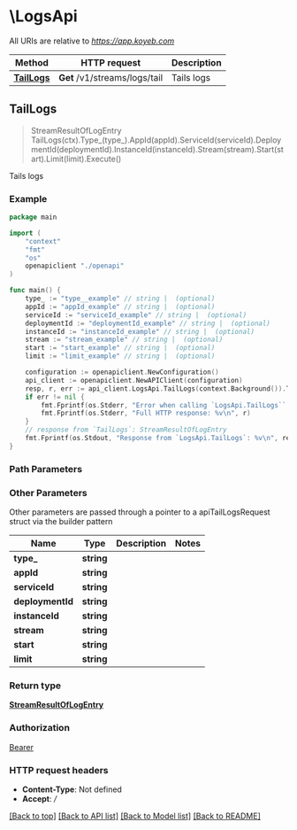 # \LogsApi

All URIs are relative to *https://app.koyeb.com*

Method | HTTP request | Description
------------- | ------------- | -------------
[**TailLogs**](LogsApi.md#TailLogs) | **Get** /v1/streams/logs/tail | Tails logs



## TailLogs

> StreamResultOfLogEntry TailLogs(ctx).Type_(type_).AppId(appId).ServiceId(serviceId).DeploymentId(deploymentId).InstanceId(instanceId).Stream(stream).Start(start).Limit(limit).Execute()

Tails logs

### Example

```go
package main

import (
    "context"
    "fmt"
    "os"
    openapiclient "./openapi"
)

func main() {
    type_ := "type__example" // string |  (optional)
    appId := "appId_example" // string |  (optional)
    serviceId := "serviceId_example" // string |  (optional)
    deploymentId := "deploymentId_example" // string |  (optional)
    instanceId := "instanceId_example" // string |  (optional)
    stream := "stream_example" // string |  (optional)
    start := "start_example" // string |  (optional)
    limit := "limit_example" // string |  (optional)

    configuration := openapiclient.NewConfiguration()
    api_client := openapiclient.NewAPIClient(configuration)
    resp, r, err := api_client.LogsApi.TailLogs(context.Background()).Type_(type_).AppId(appId).ServiceId(serviceId).DeploymentId(deploymentId).InstanceId(instanceId).Stream(stream).Start(start).Limit(limit).Execute()
    if err != nil {
        fmt.Fprintf(os.Stderr, "Error when calling `LogsApi.TailLogs``: %v\n", err)
        fmt.Fprintf(os.Stderr, "Full HTTP response: %v\n", r)
    }
    // response from `TailLogs`: StreamResultOfLogEntry
    fmt.Fprintf(os.Stdout, "Response from `LogsApi.TailLogs`: %v\n", resp)
}
```

### Path Parameters



### Other Parameters

Other parameters are passed through a pointer to a apiTailLogsRequest struct via the builder pattern


Name | Type | Description  | Notes
------------- | ------------- | ------------- | -------------
 **type_** | **string** |  | 
 **appId** | **string** |  | 
 **serviceId** | **string** |  | 
 **deploymentId** | **string** |  | 
 **instanceId** | **string** |  | 
 **stream** | **string** |  | 
 **start** | **string** |  | 
 **limit** | **string** |  | 

### Return type

[**StreamResultOfLogEntry**](StreamResultOfLogEntry.md)

### Authorization

[Bearer](../README.md#Bearer)

### HTTP request headers

- **Content-Type**: Not defined
- **Accept**: */*

[[Back to top]](#) [[Back to API list]](../README.md#documentation-for-api-endpoints)
[[Back to Model list]](../README.md#documentation-for-models)
[[Back to README]](../README.md)

